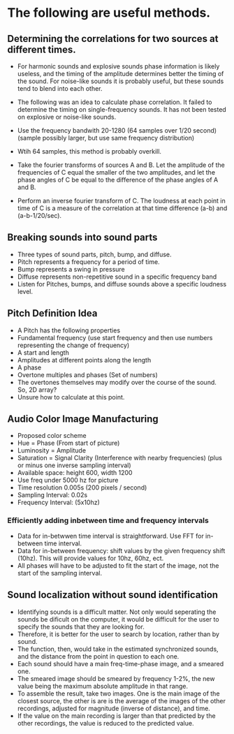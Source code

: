 # The following are useful methods.

## Determining the correlations for two sources at different times.
* For harmonic sounds and explosive sounds phase information is likely useless, and the timing of the amplitude determines better the timing of the sound. For noise-like sounds it is probably useful, but these sounds tend to blend into each other.

* The following was an idea to calculate phase correlation. It failed to determine the timing on single-frequency sounds. It has not been tested on explosive or noise-like sounds.
* Use the frequency bandwith 20-1280 (64 samples over 1/20 second)(sample possibly larger, but use same frequency distribution)
* Wtih 64 samples, this method is probably overkill.
* Take the fourier transforms of sources A and B. Let the amplitude of the frequencies of C equal the smaller of the two amplitudes, and let the phase angles of C be equal to the difference of the phase angles of A and B.
* Perform an inverse fourier transform of C. The loudness at each point in time of C is a measure of the correlation at that time difference (a-b) and (a-b-1/20/sec).


## Breaking sounds into sound parts
* Three types of sound parts, pitch, bump, and diffuse.
* Pitch represents a frequency for a period of time.
* Bump represents a swing in pressure
* Diffuse represents non-repetitive sound in a specific frequency band
* Listen for Pitches, bumps, and diffuse sounds above a specific loudness level.

## Pitch Definition Idea
* A Pitch has the following properties
* Fundamental frequency (use start frequency and then use numbers representing the change of frequency)
* A start and length
* Amplitudes at different points along the length
* A phase
* Overtone multiples and phases (Set of numbers)
* The overtones themselves may modify over the course of the sound. So, 2D array?
* Unsure how to calculate at this point.

## Audio Color Image Manufacturing
* Proposed color scheme
* Hue = Phase (From start of picture)
* Luminosity = Amplitude
* Saturation = Signal Clarity (Interference with nearby frequencies) (plus or minus one inverse sampling interval)
* Available space: height 600, width 1200
* Use freq under 5000 hz for picture
* Time resolution 0.005s (200 pixels / second)
* Sampling Interval: 0.02s
* Frequency Interval: (5x10hz)
### Efficiently adding inbetween time and frequency intervals
* Data for in-betwwen time interval is straightforward. Use FFT for in-between time interval.
* Data for in-between frequency: shift values by the given frequency shift (10hz). This will provide values for 10hz, 60hz, ect.
* All phases will have to be adjusted to fit the start of the image, not the start of the sampling interval.

## Sound localization without sound identification

* Identifying sounds is a difficult matter. Not only would seperating the sounds be dificult on the computer, it would be difficult for the user to specify the sounds that they are looking for.
* Therefore, it is better for the user to search by location, rather than by sound.
* The function, then, would take in the estimated synchronized sounds, and the distance from the point in question to each one.
* Each sound should have a main freq-time-phase image, and a smeared one.
* The smeared image should be smeared by frequency 1-2%, the new value being the maximum absolute amplitude in that range.
* To assemble the result, take two images. One is the main image of the closest source, the other is are is the average of the images of the other recordings, adjusted for magnitude (inverse of distance), and time.
* If the value on the main recording is larger than that predicted by the other recordings, the value is reduced to the predicted value. 